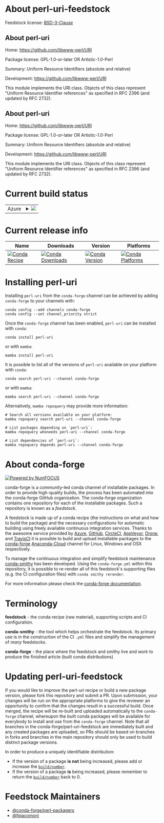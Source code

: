 About perl-uri-feedstock
========================

Feedstock license: [BSD-3-Clause](https://github.com/conda-forge/perl-uri-feedstock/blob/main/LICENSE.txt)

About perl-uri
--------------

Home: https://github.com/libwww-perl/URI

Package license: GPL-1.0-or-later OR Artistic-1.0-Perl

Summary: Uniform Resource Identifiers (absolute and relative)

Development: https://github.com/libwww-perl/URI

This module implements the URI class. Objects of this class represent "Uniform Resource Identifier references" as specified in RFC 2396 (and updated by RFC 2732).

About perl-uri
--------------

Home: https://github.com/libwww-perl/URI

Package license: GPL-1.0-or-later OR Artistic-1.0-Perl

Summary: Uniform Resource Identifiers (absolute and relative)

Development: https://github.com/libwww-perl/URI

This module implements the URI class. Objects of this class represent "Uniform Resource Identifier references" as specified in RFC 2396 (and updated by RFC 2732).


Current build status
====================


<table>
    
  <tr>
    <td>Azure</td>
    <td>
      <details>
        <summary>
          <a href="https://dev.azure.com/conda-forge/feedstock-builds/_build/latest?definitionId=19480&branchName=main">
            <img src="https://dev.azure.com/conda-forge/feedstock-builds/_apis/build/status/perl-uri-feedstock?branchName=main">
          </a>
        </summary>
        <table>
          <thead><tr><th>Variant</th><th>Status</th></tr></thead>
          <tbody><tr>
              <td>linux_64</td>
              <td>
                <a href="https://dev.azure.com/conda-forge/feedstock-builds/_build/latest?definitionId=19480&branchName=main">
                  <img src="https://dev.azure.com/conda-forge/feedstock-builds/_apis/build/status/perl-uri-feedstock?branchName=main&jobName=linux&configuration=linux%20linux_64_" alt="variant">
                </a>
              </td>
            </tr><tr>
              <td>osx_64</td>
              <td>
                <a href="https://dev.azure.com/conda-forge/feedstock-builds/_build/latest?definitionId=19480&branchName=main">
                  <img src="https://dev.azure.com/conda-forge/feedstock-builds/_apis/build/status/perl-uri-feedstock?branchName=main&jobName=osx&configuration=osx%20osx_64_" alt="variant">
                </a>
              </td>
            </tr>
          </tbody>
        </table>
      </details>
    </td>
  </tr>
</table>

Current release info
====================

| Name | Downloads | Version | Platforms |
| --- | --- | --- | --- |
| [![Conda Recipe](https://img.shields.io/badge/recipe-perl--uri-green.svg)](https://anaconda.org/conda-forge/perl-uri) | [![Conda Downloads](https://img.shields.io/conda/dn/conda-forge/perl-uri.svg)](https://anaconda.org/conda-forge/perl-uri) | [![Conda Version](https://img.shields.io/conda/vn/conda-forge/perl-uri.svg)](https://anaconda.org/conda-forge/perl-uri) | [![Conda Platforms](https://img.shields.io/conda/pn/conda-forge/perl-uri.svg)](https://anaconda.org/conda-forge/perl-uri) |

Installing perl-uri
===================

Installing `perl-uri` from the `conda-forge` channel can be achieved by adding `conda-forge` to your channels with:

```
conda config --add channels conda-forge
conda config --set channel_priority strict
```

Once the `conda-forge` channel has been enabled, `perl-uri` can be installed with `conda`:

```
conda install perl-uri
```

or with `mamba`:

```
mamba install perl-uri
```

It is possible to list all of the versions of `perl-uri` available on your platform with `conda`:

```
conda search perl-uri --channel conda-forge
```

or with `mamba`:

```
mamba search perl-uri --channel conda-forge
```

Alternatively, `mamba repoquery` may provide more information:

```
# Search all versions available on your platform:
mamba repoquery search perl-uri --channel conda-forge

# List packages depending on `perl-uri`:
mamba repoquery whoneeds perl-uri --channel conda-forge

# List dependencies of `perl-uri`:
mamba repoquery depends perl-uri --channel conda-forge
```


About conda-forge
=================

[![Powered by
NumFOCUS](https://img.shields.io/badge/powered%20by-NumFOCUS-orange.svg?style=flat&colorA=E1523D&colorB=007D8A)](https://numfocus.org)

conda-forge is a community-led conda channel of installable packages.
In order to provide high-quality builds, the process has been automated into the
conda-forge GitHub organization. The conda-forge organization contains one repository
for each of the installable packages. Such a repository is known as a *feedstock*.

A feedstock is made up of a conda recipe (the instructions on what and how to build
the package) and the necessary configurations for automatic building using freely
available continuous integration services. Thanks to the awesome service provided by
[Azure](https://azure.microsoft.com/en-us/services/devops/), [GitHub](https://github.com/),
[CircleCI](https://circleci.com/), [AppVeyor](https://www.appveyor.com/),
[Drone](https://cloud.drone.io/welcome), and [TravisCI](https://travis-ci.com/)
it is possible to build and upload installable packages to the
[conda-forge](https://anaconda.org/conda-forge) [Anaconda-Cloud](https://anaconda.org/)
channel for Linux, Windows and OSX respectively.

To manage the continuous integration and simplify feedstock maintenance
[conda-smithy](https://github.com/conda-forge/conda-smithy) has been developed.
Using the ``conda-forge.yml`` within this repository, it is possible to re-render all of
this feedstock's supporting files (e.g. the CI configuration files) with ``conda smithy rerender``.

For more information please check the [conda-forge documentation](https://conda-forge.org/docs/).

Terminology
===========

**feedstock** - the conda recipe (raw material), supporting scripts and CI configuration.

**conda-smithy** - the tool which helps orchestrate the feedstock.
                   Its primary use is in the construction of the CI ``.yml`` files
                   and simplify the management of *many* feedstocks.

**conda-forge** - the place where the feedstock and smithy live and work to
                  produce the finished article (built conda distributions)


Updating perl-uri-feedstock
===========================

If you would like to improve the perl-uri recipe or build a new
package version, please fork this repository and submit a PR. Upon submission,
your changes will be run on the appropriate platforms to give the reviewer an
opportunity to confirm that the changes result in a successful build. Once
merged, the recipe will be re-built and uploaded automatically to the
`conda-forge` channel, whereupon the built conda packages will be available for
everybody to install and use from the `conda-forge` channel.
Note that all branches in the conda-forge/perl-uri-feedstock are
immediately built and any created packages are uploaded, so PRs should be based
on branches in forks and branches in the main repository should only be used to
build distinct package versions.

In order to produce a uniquely identifiable distribution:
 * If the version of a package **is not** being increased, please add or increase
   the [``build/number``](https://docs.conda.io/projects/conda-build/en/latest/resources/define-metadata.html#build-number-and-string).
 * If the version of a package **is** being increased, please remember to return
   the [``build/number``](https://docs.conda.io/projects/conda-build/en/latest/resources/define-metadata.html#build-number-and-string)
   back to 0.

Feedstock Maintainers
=====================

* [@conda-forge/perl-packagers](https://github.com/conda-forge/perl-packagers/)
* [@fgiacomoni](https://github.com/fgiacomoni/)

